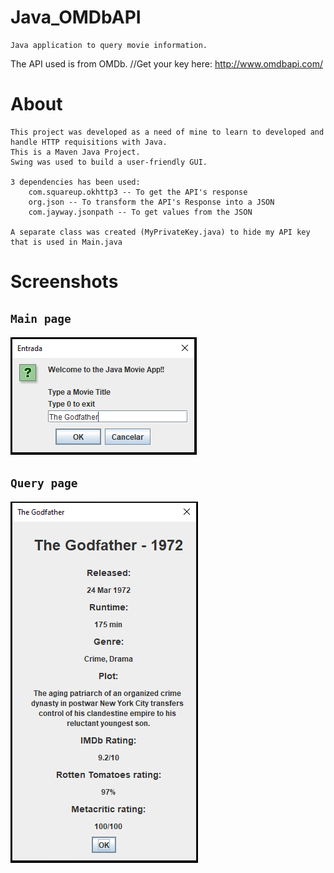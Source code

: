 # Java_OMDbAPI
 
    Java application to query movie information.

The API used is from OMDb. //Get your key here:
http://www.omdbapi.com/

# About 

    This project was developed as a need of mine to learn to developed and handle HTTP requisitions with Java.
    This is a Maven Java Project.
    Swing was used to build a user-friendly GUI.

    3 dependencies has been used:
        com.squareup.okhttp3 -- To get the API's response
        org.json -- To transform the API's Response into a JSON
        com.jayway.jsonpath -- To get values from the JSON

    A separate class was created (MyPrivateKey.java) to hide my API key that is used in Main.java


# Screenshots

## `Main page`
![all-text](https://github.com/bispo-daniel/Java_OMDbAPI/blob/main/src/Screenshots/MainPageScreenshot.png)

## `Query page` 
![all-text](https://github.com/bispo-daniel/Java_OMDbAPI/blob/main/src/Screenshots/QueryPageScreenshot.png)